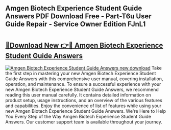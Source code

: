 ## Amgen Biotech Experience Student Guide Answers PDF Download Free - Part-T6u User Guide Repair - Service Owner Edition FJnL1

# <h2><a href="http://bc84940.oget.top/?id=Amgen+Biotech+Experience+Student+Guide+Answers">🔗Download New 👉🔴 Amgen Biotech Experience Student Guide Answers</a></h2>

[![Amgen Biotech Experience Student Guide Answers new download](https://i.imgur.com/5g1atiW.png)](http://bc84940.oget.top/?id=Amgen+Biotech+Experience+Student+Guide+Answers)
Take the first step in mastering your new Amgen Biotech Experience Student Guide Answers with this comprehensive user manual, covering installation, operation, and maintenance. To ensure a successful experience with your new Amgen Biotech Experience Student Guide Answers, we recommend reading this user manual carefully. It contains detailed information on product setup, usage instructions, and an overview of the various features and capabilities. Enjoy the convenience of list of features while using your new Amgen Biotech Experience Student Guide Answers. We're Here to Help You Every Step of the Way Amgen Biotech Experience Student Guide Answers. Our customer support team is available throughout your journey.
